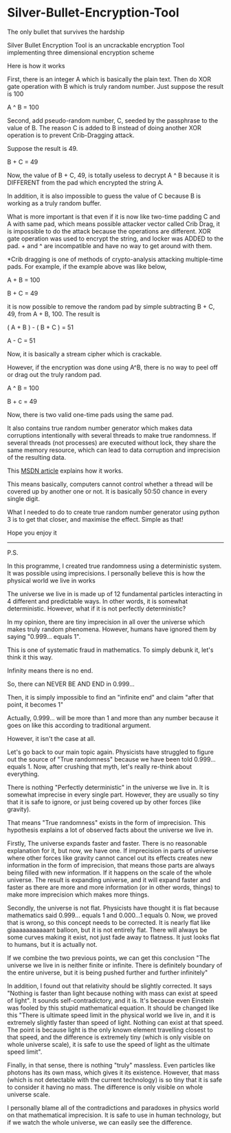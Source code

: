 Silver-Bullet-Encryption-Tool
=============================
The only bullet that survives the hardship

Silver Bullet Encryption Tool is an uncrackable encryption Tool implementing three dimensional encryption scheme

Here is how it works

First, there is an integer A which is basically the plain text. Then do XOR gate operation with B which is truly random number. Just suppose the result is 100

A ^ B = 100

Second, add pseudo-random number, C, seeded by the passphrase to the value of B. The reason C is added to B instead of doing another XOR operation is to prevent Crib-Dragging attack. 

Suppose the result is 49.

B + C = 49

Now, the value of B + C, 49, is totally useless to decrypt A ^ B because it is DIFFERENT from the pad which encrypted the string A.

In addition, it is also impossible to guess the value of C because B is working as a truly random buffer.

What is more important is that even if it is now like two-time padding C and A with same pad, which means possible attacker vector called Crib Drag, it is impossible to do the attack because the operations are different. XOR gate operation was used to encrypt the string, and locker was ADDED to the pad. + and ^ are incompatible and have no way to get around with them.


*Crib dragging is one of methods of crypto-analysis attacking multiple-time pads. For example, if the example above was like below,

A + B = 100

B + C = 49

it is now possible to remove the random pad by simple subtracting B + C, 49, from A + B, 100. The result is 

( A + B ) - ( B + C ) = 51

A - C = 51

Now, it is basically a stream cipher which is crackable.

However, if the encryption was done using A^B, there is no way to peel off or drag out the truly random pad.

A ^ B = 100

B + c = 49

Now, there is two valid one-time pads using the same pad.

It also contains true random number generator which makes data corruptions intentionally with several threads to make true randomness. If several threads (not processes) are executed without lock, they share the same memory resource, which can lead to data corruption and imprecision of the resulting data.

This [MSDN article](https://msdn.microsoft.com/en-us/magazine/cc163744.aspx) explains how it works.

This means basically, computers cannot control whether a thread will be covered up by another one or not. It is basically 50:50 chance in every single digit. 

What I needed to do to create true random number generator using python 3 is to get that closer, and maximise the effect. Simple as that!

Hope you enjoy it



---------------------------------------
P.S.

In this programme, I created true randomness using a deterministic system. It was possible using imprecisions. I personally believe this is how the physical world we live in works

The universe we live in is made up of 12 fundamental particles interacting in 4 different and predictable ways. In other words, it is somewhat deterministic. However, what if it is not perfectly deterministic?

In my opinion, there are tiny imprecision in all over the universe which makes truly random phenomena. However, humans have ignored them by saying "0.999... equals 1".

This is one of systematic fraud in mathematics. To simply debunk it, let's think it this way.

Infinity means there is no end.

So, there can NEVER BE AND END in 0.999...

Then, it is simply impossible to find an "infinite end" and claim "after that point, it becomes 1"

Actually, 0.999... will be more than 1 and more than any number because it goes on like this according to traditional argument.

However, it isn't the case at all.

Let's go back to our main topic again. Physicists have struggled to figure out the source of "True randomness" because we have been told 0.999... equals 1. Now, after crushing that myth, let's really re-think about everything.

There is nothing "Perfectly deterministic" in the universe we live in. It is somewhat imprecise in every single part. However, they are usually so tiny that it is safe to ignore, or just being covered up by other forces (like gravity).

That means "True randomness" exists in the form of imprecision. This hypothesis explains a lot of observed facts about the universe we live in.

Firstly, The universe expands faster and faster. There is no reasonable explanation for it, but now, we have one. If imprecision in parts of universe where other forces like gravity cannot cancel out its effects creates new information in the form of imprecision, that means those parts are always being filled with new information. If it happens on the scale of the whole universe. The result is expanding universe, and it will expand faster and faster as there are more and more information (or in other words, things) to make more imprecision which makes more things.

Secondly, the universe is not flat. Physicists have thought it is flat because mathematics said 0.999... equals 1 and 0.000...1 equals 0. Now, we proved that is wrong, so this concept needs to be corrected. It is nearly flat like giaaaaaaaaaaant balloon, but it is not entirely flat. There will always be some curves making it exist, not just fade away to flatness. It just looks flat to humans, but it is actually not.

If we combine the two previous points, we can get this conclusion "The universe we live in is neither finite or infinite. There is definitely boundary of the entire universe, but it is being pushed further and further infinitely"

In addition, I found out that relativity should be slightly corrected. It says "Nothing is faster than light because nothing with mass can exist at speed of light". It sounds self-contradictory, and it is. It's because even Einstein was fooled by this stupid mathematical equation. It should be changed like this "There is ultimate speed limit in the physical world we live in, and it is extremely slightly faster than speed of light. Nothing can exist at that speed. The point is because light is the only known element travelling closest to that speed, and the difference is extremely tiny (which is only visible on whole universe scale), it is safe to use the speed of light as the ultimate speed limit".

Finally, in that sense, there is nothing "truly" massless. Even particles like photons has its own mass, which gives it its existence. However, that mass (which is not detectable with the current technology) is so tiny that it is safe to consider it having no mass. The difference is only visible on whole universe scale.

I personally blame all of the contradictions and paradoxes in physics world on that mathematical imprecision. It is safe to use in human technology, but if we watch the whole universe, we can easily see the difference.
